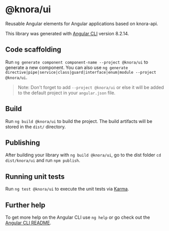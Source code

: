 # @knora/ui

Reusable Angular elements for Angular applications based on knora-api.

This library was generated with [Angular CLI](https://github.com/angular/angular-cli) version 8.2.14.

## Code scaffolding

Run `ng generate component component-name --project @knora/ui` to generate a new component. You can also use `ng generate directive|pipe|service|class|guard|interface|enum|module --project @knora/ui`.
> Note: Don't forget to add `--project @knora/ui` or else it will be added to the default project in your `angular.json` file.

## Build

Run `ng build @knora/ui` to build the project. The build artifacts will be stored in the `dist/` directory.

## Publishing

After building your library with `ng build @knora/ui`, go to the dist folder `cd dist/knora/ui` and run `npm publish`.

## Running unit tests

Run `ng test @knora/ui` to execute the unit tests via [Karma](https://karma-runner.github.io).

## Further help

To get more help on the Angular CLI use `ng help` or go check out the [Angular CLI README](https://github.com/angular/angular-cli/blob/master/README.md).
